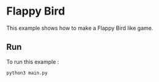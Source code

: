 # Flappy Bird

This example shows how to make a Flappy Bird like game.

## Run

To run this example :

```sh
python3 main.py
```
